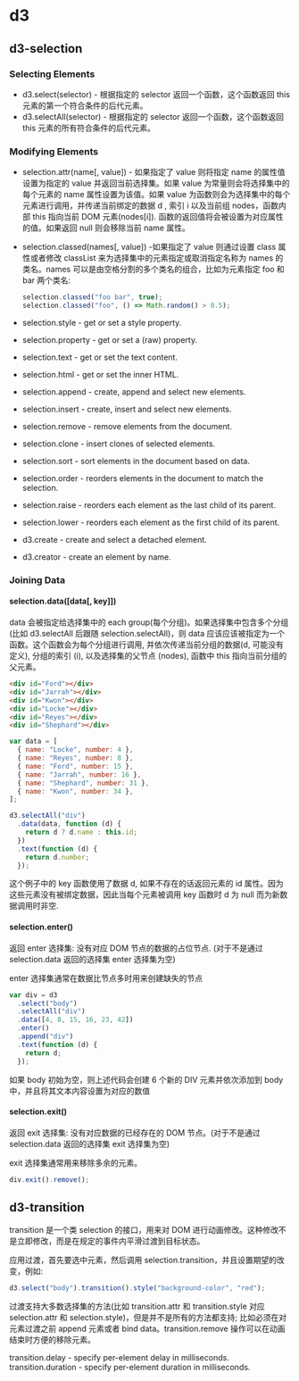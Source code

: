 # d3

## d3-selection

### Selecting Elements

- d3.select(selector) - 根据指定的 selector 返回一个函数，这个函数返回 this 元素的第一个符合条件的后代元素。
- d3.selectAll(selector) - 根据指定的 selector 返回一个函数，这个函数返回 this 元素的所有符合条件的后代元素。

### Modifying Elements

- selection.attr(name[, value]) - 如果指定了 value 则将指定 name 的属性值设置为指定的 value 并返回当前选择集。如果 value 为常量则会将选择集中的每个元素的 name 属性设置为该值。如果 value 为函数则会为选择集中的每个元素进行调用，并传递当前绑定的数据 d , 索引 i 以及当前组 nodes，函数内部 this 指向当前 DOM 元素(nodes[i]). 函数的返回值将会被设置为对应属性的值。如果返回 null 则会移除当前 name 属性。
- selection.classed(names[, value]) -如果指定了 value 则通过设置 class 属性或者修改 classList 来为选择集中的元素指定或取消指定名称为 names 的类名。names 可以是由空格分割的多个类名的组合，比如为元素指定 foo 和 bar 两个类名:

  ```js
  selection.classed("foo bar", true);
  selection.classed("foo", () => Math.random() > 0.5);
  ```

- selection.style - get or set a style property.
- selection.property - get or set a (raw) property.
- selection.text - get or set the text content.
- selection.html - get or set the inner HTML.
- selection.append - create, append and select new elements.
- selection.insert - create, insert and select new elements.
- selection.remove - remove elements from the document.
- selection.clone - insert clones of selected elements.
- selection.sort - sort elements in the document based on data.
- selection.order - reorders elements in the document to match the selection.
- selection.raise - reorders each element as the last child of its parent.
- selection.lower - reorders each element as the first child of its parent.
- d3.create - create and select a detached element.
- d3.creator - create an element by name.

### Joining Data

#### selection.data([data[, key]])

data 会被指定给选择集中的 each group(每个分组)。如果选择集中包含多个分组(比如 d3.selectAll 后跟随 selection.selectAll)，则 data 应该应该被指定为一个函数。这个函数会为每个分组进行调用, 并依次传递当前分组的数据(d, 可能没有定义), 分组的索引 (i), 以及选择集的父节点 (nodes), 函数中 this 指向当前分组的父元素。

```html
<div id="Ford"></div>
<div id="Jarrah"></div>
<div id="Kwon"></div>
<div id="Locke"></div>
<div id="Reyes"></div>
<div id="Shephard"></div>
```

```js
var data = [
  { name: "Locke", number: 4 },
  { name: "Reyes", number: 8 },
  { name: "Ford", number: 15 },
  { name: "Jarrah", number: 16 },
  { name: "Shephard", number: 31 },
  { name: "Kwon", number: 34 },
];

d3.selectAll("div")
  .data(data, function (d) {
    return d ? d.name : this.id;
  })
  .text(function (d) {
    return d.number;
  });
```

这个例子中的 key 函数使用了数据 d, 如果不存在的话返回元素的 id 属性。因为这些元素没有被绑定数据，因此当每个元素被调用 key 函数时 d 为 null 而为新数据调用时非空.

#### selection.enter()

返回 enter 选择集: 没有对应 DOM 节点的数据的占位节点. (对于不是通过 selection.data 返回的选择集 enter 选择集为空)

enter 选择集通常在数据比节点多时用来创建缺失的节点

```js
var div = d3
  .select("body")
  .selectAll("div")
  .data([4, 8, 15, 16, 23, 42])
  .enter()
  .append("div")
  .text(function (d) {
    return d;
  });
```

如果 body 初始为空，则上述代码会创建 6 个新的 DIV 元素并依次添加到 body 中，并且将其文本内容设置为对应的数值

#### selection.exit()

返回 exit 选择集: 没有对应数据的已经存在的 DOM 节点。(对于不是通过 selection.data 返回的选择集 exit 选择集为空)

exit 选择集通常用来移除多余的元素。

```js
div.exit().remove();
```

## d3-transition

transition 是一个类 selection 的接口，用来对 DOM 进行动画修改。这种修改不是立即修改，而是在规定的事件内平滑过渡到目标状态。

应用过渡，首先要选中元素，然后调用 selection.transition，并且设置期望的改变，例如:

```js
d3.select("body").transition().style("background-color", "red");
```

过渡支持大多数选择集的方法(比如 transition.attr 和 transition.style 对应 selection.attr 和 selection.style)，但是并不是所有的方法都支持; 比如必须在对元素过渡之前 append 元素或者 bind data。transition.remove 操作可以在动画结束时方便的移除元素。

transition.delay - specify per-element delay in milliseconds.
transition.duration - specify per-element duration in milliseconds.
